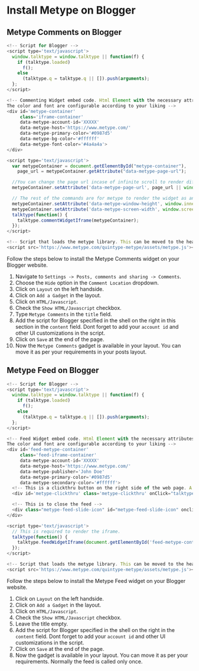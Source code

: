 # Install Metype on Blogger

## Metype Comments on Blogger


```javascript
<!-- Script for Blogger -->
<script type='text/javascript'>
  window.talktype = window.talktype || function(f) {
    if (talktype.loaded)
      f();
    else
      (talktype.q = talktype.q || []).push(arguments);
  };
</script>

<!-- Commenting Widget embed code. Html Element with the necessary attributes.
The color and font are configurable according to your liking -->
<div id='metype-container'
     class='iframe-container'
     data-metype-account-id='XXXXX'
     data-metype-host='https://www.metype.com/'
     data-metype-primary-color='#0987d5'
     data-metype-bg-color='#ffffff'
     data-metype-font-color='#4a4a4a'>
</div>

<script type='text/javascript'>
  var metypeContainer = document.getElementById("metype-container"),
    page_url = metypeContainer.getAttribute("data-metype-page-url");

  //You can change the page url incase of infinite scroll to render different widgets.
  metypeContainer.setAttribute('data-metype-page-url', page_url || window.location.href);

  // The rest of the commands are for metype to render the widget as an iframe
  metypeContainer.setAttribute('data-metype-window-height', window.innerHeight);
  metypeContainer.setAttribute('data-metype-screen-width', window.screen.width);
  talktype(function() {
    talktype.commentWidgetIframe(metypeContainer);
  });
</script>

<!-- Script that loads the metype library. This can be moved to the head -->
<script src='https://www.metype.com/quintype-metype/assets/metype.js'></script>
```
Follow the steps below to install the Metype Comments widget on your Blogger website.

1. Navigate to `Settings -> Posts, comments and sharing -> Comments`.
2. Choose the `Hide` option in the `Comment Location` dropdown.
3. Click on `Layout` on the left handside.
4. Click on `Add a Gadget` in the layout.
5. Click on `HTML/Javascript`.
6. Check the `Show HTML/Javascript` checkbox.
7. Type `Metype Comments` in the `title` field.
8. Add the script for Blogger specified in the shell on the right in this section in the `content` field. Dont forget to add your `account id` and other UI customizations in the script.
9. Click on `Save` at the end of the page.
10. Now the `Metype Comments` gadget is available in your layout. You can move it as per your requirements in your posts layout.


## Metype Feed on Blogger


```javascript
<!-- Script for Blogger -->
<script type='text/javascript'>
  window.talktype = window.talktype || function(f) {
    if (talktype.loaded)
      f();
    else
      (talktype.q = talktype.q || []).push(arguments);
  };
</script>

<!-- Feed Widget embed code. Html Element with the necessary attributes.
The color and font are configurable according to your liking -->
<div id='feed-metype-container'
     class='feed-iframe-container'
     data-metype-account-id='XXXXX'
     data-metype-host='https://www.metype.com/'
     data-metype-publisher='John Doe'
     data-metype-primary-color='#0987d5'
     data-metype-secondary-color='#ffffff'>
  <!-- This is a clickthru button on the right side of the web page. A click of this will open the feed. -->
  <div id='metype-clickthru' class='metype-clickthru' onClick="talktype.toggleButton()"></div>

  <!-- This is to close the feed -->
  <div class="metype-feed-slide-icon" id="metype-feed-slide-icon" onclick="talktype.slideButton()"></div>
</div>

<script type='text/javascript'>
  // This is required to render the iframe.
  talktype(function() {
    talktype.feedWidgetIframe(document.getElementById('feed-metype-container'));
  });
</script>

<!-- Script that loads the metype library. This can be moved to the head and called only once -->
<script src='https://www.metype.com/quintype-metype/assets/metype.js'></script>
```

Follow the steps below to install the Metype Feed widget on your Blogger website.

1. Click on `Layout` on the left handside.
2. Click on `Add a Gadget` in the layout.
3. Click on `HTML/Javascript`.
4. Check the `Show HTML/Javascript` checkbox.
5. Leave the title empty.
6. Add the script for Blogger specified in the shell on the right in the `content` field. Dont forget to add your `account id` and other UI customizations in the script.
7. Click on `Save` at the end of the page.
8. Now the gadget is available in your layout. You can move it as per your requirements. Normally the feed is called only once.
